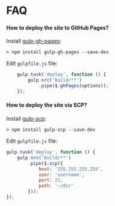 # FAQ

#### How to deploy the site to GitHub Pages?

Install [gulp-gh-pages](https://www.npmjs.org/package/gulp-gh-pages):

    > npm install gulp-gh-pages --save-dev

Edit `gulpfile.js` file:

```javascript
    gulp.task('deploy', function () {
        gulp.src('build/**')
            .pipe($.ghPages(options));
    });
```

#### How to deploy the site via SCP?

Install [gulp-scp](https://www.npmjs.org/package/gulp-scp):

    > npm install gulp-scp --save-dev

Edit `gulpfile.js` file:

```javascript
gulp.task('deploy', function () {
    gulp.src('build/**')
        .pipe($.scp({
            host: '255.255.255.255',
            user: 'username',
            port: 22,
            path: '~/dir'
        }));
});
```
